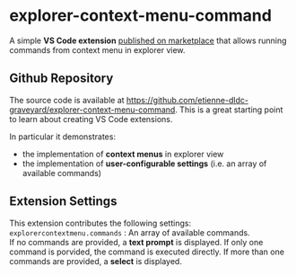 # explorer-context-menu-command

A simple **VS Code extension** [published on marketplace](https://marketplace.visualstudio.com/items?itemName=etienne-dldc.explorer-context-menu-command) that allows running commands from context menu in explorer view.

## Github Repository
The source code is available at https://github.com/etienne-dldc-graveyard/explorer-context-menu-command.
This is a great starting point to learn about creating VS Code extensions.

In particular it demonstrates:
  * the implementation of **context menus** in explorer view
  * the implementation of **user-configurable settings** (i.e. an array of available commands)
  

## Extension Settings

This extension contributes the following settings:  
`explorercontextmenu.commands` : An array of available commands.  
If no commands are provided, a **text prompt** is displayed.
If only one command is porvided, the command is executed directly.
If more than one commands are provided, a **select** is displayed.
